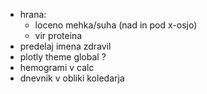 - hrana: 
    - loceno mehka/suha (nad in pod x-osjo)
    - vir proteina
- predelaj imena zdravil
- plotly theme global ?
- hemogrami v calc
- dnevnik v obliki koledarja
